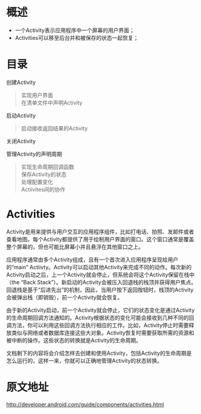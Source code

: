 # 概述 #

+ 一个Activity表示应用程序中一个屏幕的用户界面；
+ Activities可以移至后台并和被保存的状态一起恢复；


# 目录 #

创建Activity
> 实现用户界面    
> 在清单文件中声明Activity    

启动Activity
> 启动接收返回结果的Activity  

关闭Activity

管理Activity的声明周期
> 实现生命周期回调函数    
> 保存Activity的状态    
> 处理配置变化    
> Actiivites间的协作  

# Activities #

Activity是用来提供与用户交互的应用程序组件，比如打电话、拍照、发邮件或者查看地图。每个Activity都提供了用于绘制用户界面的窗口。这个窗口通常是覆盖整个屏幕的，但也可能比屏幕小并且悬浮在其他窗口之上。

应用程序通常由多个Activity组成，且有一个首次进入应用程序呈现给用户的“main” Actiivty。Activity可以启动其他Activity来完成不同的动作。每次新的Activity启动之后，上一个Activity就会停止，但系统会将这个Activity保留在栈中（the “Back Stack”）。新启动的Activity会被压入回退栈的栈顶并获得用户焦点。回退栈是基于“后进先出”的机制，因此，当用户按下返回按钮时，栈顶的Activity会被弹出栈（即销毁），前一个Activity就会恢复。

由于新的Activity启动，前一个Activity就会停止，它们的状态变化是通过Activity的生命周期回调方法通知的。Activity根据状态的变化可能会接收到几种不同的回调方法，你可以利用这些回调方法执行相应的工作。比如，Activity停止时需要释放类似与网络或者数据库连接这些大对象。Activity恢复时需要获取所需的资源和被中断的操作。这些状态的转换就是Activity的生命周期。

文档剩下的内容将会介绍怎样去创建和使用Activity，包括Activity的生命周期是怎么运行的，这样一来，你就可以正确地管理Activity的状态转换。


# 原文地址 #

<http://developer.android.com/guide/components/activities.html>
